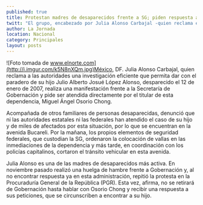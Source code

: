 ```yaml
---
published: true
title: Protestan madres de desaparecidos frente a SG; piden respuesta a peticiones
twitt: "El grupo, encabezado por Julia Alonso Carbajal -quien reclama encontrar a su hijo desaparecido el 12 de enero de 2007-, pide ser atendido por el titular de la dependencia, Miguel Ángel Osorio Chong."
author: La Jornada
location: Nacional
category: Principales
layout: posts
---
```


![Foto tomada de www.elnorte.com](http://i.imgur.com/k5N8nXQm.jpg)México, DF. Julia Alonso Carbajal, quien reclama a las autoridades una investigación eficiente que permita dar con el paradero de su hijo Julio Alberto Josué López Alonso, desparecido el 12 de enero de 2007, realiza una manifestación frente a la Secretaría de Gobernación y pide ser atendida directamente por el titular de esta dependencia, Miguel Ángel Osorio Chong.

Acompañada de otros familiares de personas desaparecidas, denunció que ni las autoridades estatales ni las federales han atendido el caso de su hijo y de miles de afectados por esta situación, por lo que se encuentran en la avenida Bucareli. Por la mañana, los propios elementos de seguridad federales, que custodian la SG, ordenaron la colocación de vallas en las inmediaciones de la dependencia y más tarde, en coordinación con los policías capitalinos, cortaron el tránsito vehicular en esta avenida.

Julia Alonso es una de las madres de desaparecidos más activa. En noviembre pasado realizó una huelga de hambre frente a Gobernación y, al no encontrar respuesta ya en esta administración, repitió la protesta en la Procuraduría General de la República (PGR). Esta vez, afirma, no se retirará de Gobernación hasta hablar con Osorio Chong y recibir una respuesta a sus peticiones, que se circunscriben a encontrar a su hijo.
